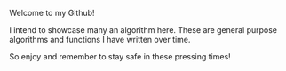Welcome to my Github! 

I intend to showcase many an algorithm here. These are general purpose algorithms and functions I have written over time.

So enjoy and remember to stay safe in these pressing times!
